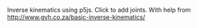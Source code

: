Inverse kinematics using p5js. Click to add joints. With help from http://www.gvh.co.za/basic-inverse-kinematics/
